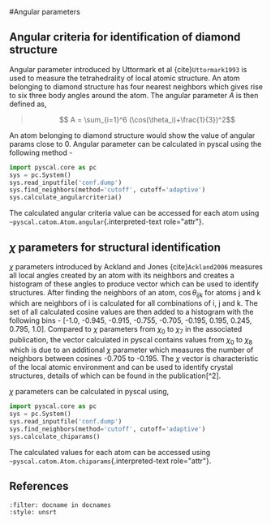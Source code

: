 #Angular parameters

## Angular criteria for identification of diamond structure

Angular parameter introduced by Uttormark et al {cite}`Uttormark1993` is used to measure
the tetrahedrality of local atomic structure. An atom belonging to
diamond structure has four nearest neighbors which gives rise to six
three body angles around the atom. The angular parameter $A$ is then
defined as,

> $$ A = \sum_{i=1}^6 (\cos(\theta_i)+\frac{1}{3})^2$$

An atom belonging to diamond structure would show the value of angular
params close to 0. Angular parameter can be calculated in pyscal using
the following method -

``` python
import pyscal.core as pc
sys = pc.System()
sys.read_inputfile('conf.dump')
sys.find_neighbors(method='cutoff', cutoff='adaptive')
sys.calculate_angularcriteria()
```

The calculated angular criteria value can be accessed for each atom
using `~pyscal.catom.Atom.angular`{.interpreted-text role="attr"}.

## $\chi$ parameters for structural identification

$\chi$ parameters introduced by Ackland and Jones {cite}`Ackland2006` measures all local
angles created by an atom with its neighbors and creates a histogram of
these angles to produce vector which can be used to identify structures.
After finding the neighbors of an atom, $\cos \theta_{ijk}$ for atoms j
and k which are neighbors of i is calculated for all combinations of i,
j and k. The set of all calculated cosine values are then added to a
histogram with the following bins - \[-1.0, -0.945, -0.915, -0.755,
-0.705, -0.195, 0.195, 0.245, 0.795, 1.0\]. Compared to $\chi$
parameters from $\chi_0$ to $\chi_7$ in the associated publication, the
vector calculated in pyscal contains values from $\chi_0$ to $\chi_8$
which is due to an additional $\chi$ parameter which measures the number
of neighbors between cosines -0.705 to -0.195. The $\chi$ vector is
characteristic of the local atomic environment and can be used to
identify crystal structures, details of which can be found in the
publication[^2].

$\chi$ parameters can be calculated in pyscal using,

``` python
import pyscal.core as pc
sys = pc.System()
sys.read_inputfile('conf.dump')
sys.find_neighbors(method='cutoff', cutoff='adaptive')
sys.calculate_chiparams()
```

The calculated values for each atom can be accessed using
`~pyscal.catom.Atom.chiparams`{.interpreted-text role="attr"}.

## References

```{bibliography} ../references.bib
:filter: docname in docnames
:style: unsrt
```